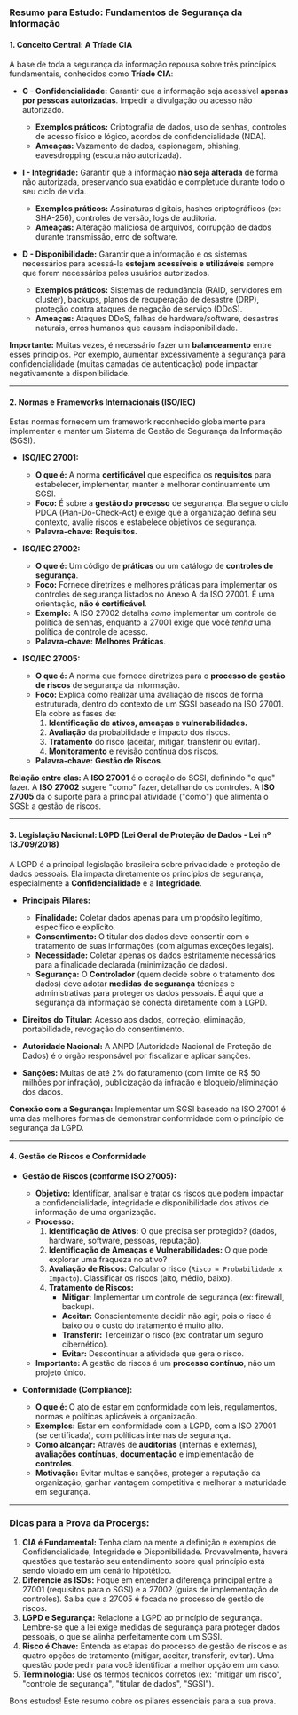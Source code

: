 
### **Resumo para Estudo: Fundamentos de Segurança da Informação**

#### **1. Conceito Central: A Tríade CIA**

A base de toda a segurança da informação repousa sobre três princípios fundamentais, conhecidos como **Tríade CIA**:

*   **C - Confidencialidade:** Garantir que a informação seja acessível **apenas por pessoas autorizadas**. Impedir a divulgação ou acesso não autorizado.
    *   **Exemplos práticos:** Criptografia de dados, uso de senhas, controles de acesso físico e lógico, acordos de confidencialidade (NDA).
    *   **Ameaças:** Vazamento de dados, espionagem, phishing, eavesdropping (escuta não autorizada).

*   **I - Integridade:** Garantir que a informação **não seja alterada** de forma não autorizada, preservando sua exatidão e completude durante todo o seu ciclo de vida.
    *   **Exemplos práticos:** Assinaturas digitais, hashes criptográficos (ex: SHA-256), controles de versão, logs de auditoria.
    *   **Ameaças:** Alteração maliciosa de arquivos, corrupção de dados durante transmissão, erro de software.

*   **D - Disponibilidade:** Garantir que a informação e os sistemas necessários para acessá-la **estejam acessíveis e utilizáveis** sempre que forem necessários pelos usuários autorizados.
    *   **Exemplos práticos:** Sistemas de redundância (RAID, servidores em cluster), backups, planos de recuperação de desastre (DRP), proteção contra ataques de negação de serviço (DDoS).
    *   **Ameaças:** Ataques DDoS, falhas de hardware/software, desastres naturais, erros humanos que causam indisponibilidade.

**Importante:** Muitas vezes, é necessário fazer um **balanceamento** entre esses princípios. Por exemplo, aumentar excessivamente a segurança para confidencialidade (muitas camadas de autenticação) pode impactar negativamente a disponibilidade.

---

#### **2. Normas e Frameworks Internacionais (ISO/IEC)**

Estas normas fornecem um framework reconhecido globalmente para implementar e manter um Sistema de Gestão de Segurança da Informação (SGSI).

*   **ISO/IEC 27001:**
    *   **O que é:** A norma **certificável** que especifica os **requisitos** para estabelecer, implementar, manter e melhorar continuamente um SGSI.
    *   **Foco:** É sobre a **gestão do processo** de segurança. Ela segue o ciclo PDCA (Plan-Do-Check-Act) e exige que a organização defina seu contexto, avalie riscos e estabelece objetivos de segurança.
    *   **Palavra-chave:** **Requisitos**.

*   **ISO/IEC 27002:**
    *   **O que é:** Um código de **práticas** ou um catálogo de **controles de segurança**.
    *   **Foco:** Fornece diretrizes e melhores práticas para implementar os controles de segurança listados no Anexo A da ISO 27001. É uma orientação, **não é certificável**.
    *   **Exemplo:** A ISO 27002 detalha *como* implementar um controle de política de senhas, enquanto a 27001 exige que você *tenha* uma política de controle de acesso.
    *   **Palavra-chave:** **Melhores Práticas**.

*   **ISO/IEC 27005:**
    *   **O que é:** A norma que fornece diretrizes para o **processo de gestão de riscos** de segurança da informação.
    *   **Foco:** Explica como realizar uma avaliação de riscos de forma estruturada, dentro do contexto de um SGSI baseado na ISO 27001. Ela cobre as fases de:
        1.  **Identificação de ativos, ameaças e vulnerabilidades.**
        2.  **Avaliação** da probabilidade e impacto dos riscos.
        3.  **Tratamento** do risco (aceitar, mitigar, transferir ou evitar).
        4.  **Monitoramento** e revisão contínua dos riscos.
    *   **Palavra-chave:** **Gestão de Riscos**.

**Relação entre elas:** A **ISO 27001** é o coração do SGSI, definindo "o que" fazer. A **ISO 27002** sugere "como" fazer, detalhando os controles. A **ISO 27005** dá o suporte para a principal atividade ("como") que alimenta o SGSI: a gestão de riscos.

---

#### **3. Legislação Nacional: LGPD (Lei Geral de Proteção de Dados - Lei nº 13.709/2018)**

A LGPD é a principal legislação brasileira sobre privacidade e proteção de dados pessoais. Ela impacta diretamente os princípios de segurança, especialmente a **Confidencialidade** e a **Integridade**.

*   **Principais Pilares:**
    *   **Finalidade:** Coletar dados apenas para um propósito legítimo, específico e explícito.
    *   **Consentimento:** O titular dos dados deve consentir com o tratamento de suas informações (com algumas exceções legais).
    *   **Necessidade:** Coletar apenas os dados estritamente necessários para a finalidade declarada (minimização de dados).
    *   **Segurança:** O **Controlador** (quem decide sobre o tratamento dos dados) deve adotar **medidas de segurança** técnicas e administrativas para proteger os dados pessoais. É aqui que a segurança da informação se conecta diretamente com a LGPD.

*   **Direitos do Titular:** Acesso aos dados, correção, eliminação, portabilidade, revogação do consentimento.
*   **Autoridade Nacional:** A ANPD (Autoridade Nacional de Proteção de Dados) é o órgão responsável por fiscalizar e aplicar sanções.
*   **Sanções:** Multas de até 2% do faturamento (com limite de R$ 50 milhões por infração), publicização da infração e bloqueio/eliminação dos dados.

**Conexão com a Segurança:** Implementar um SGSI baseado na ISO 27001 é uma das melhores formas de demonstrar conformidade com o princípio de segurança da LGPD.

---

#### **4. Gestão de Riscos e Conformidade**

*   **Gestão de Riscos (conforme ISO 27005):**
    *   **Objetivo:** Identificar, analisar e tratar os riscos que podem impactar a confidencialidade, integridade e disponibilidade dos ativos de informação de uma organização.
    *   **Processo:**
        1.  **Identificação de Ativos:** O que precisa ser protegido? (dados, hardware, software, pessoas, reputação).
        2.  **Identificação de Ameaças e Vulnerabilidades:** O que pode explorar uma fraqueza no ativo?
        3.  **Avaliação de Riscos:** Calcular o risco (`Risco = Probabilidade x Impacto`). Classificar os riscos (alto, médio, baixo).
        4.  **Tratamento de Riscos:**
            *   **Mitigar:** Implementar um controle de segurança (ex: firewall, backup).
            *   **Aceitar:** Conscientemente decidir não agir, pois o risco é baixo ou o custo do tratamento é muito alto.
            *   **Transferir:** Terceirizar o risco (ex: contratar um seguro cibernético).
            *   **Evitar:** Descontinuar a atividade que gera o risco.
    *   **Importante:** A gestão de riscos é um **processo contínuo**, não um projeto único.

*   **Conformidade (Compliance):**
    *   **O que é:** O ato de estar em conformidade com leis, regulamentos, normas e políticas aplicáveis à organização.
    *   **Exemplos:** Estar em conformidade com a LGPD, com a ISO 27001 (se certificada), com políticas internas de segurança.
    *   **Como alcançar:** Através de **auditorias** (internas e externas), **avaliações contínuas**, **documentação** e implementação de **controles**.
    *   **Motivação:** Evitar multas e sanções, proteger a reputação da organização, ganhar vantagem competitiva e melhorar a maturidade em segurança.

---

### **Dicas para a Prova da Procergs:**

1.  **CIA é Fundamental:** Tenha claro na mente a definição e exemplos de Confidencialidade, Integridade e Disponibilidade. Provavelmente, haverá questões que testarão seu entendimento sobre qual princípio está sendo violado em um cenário hipotético.
2.  **Diferencie as ISOs:** Foque em entender a diferença principal entre a 27001 (requisitos para o SGSI) e a 27002 (guias de implementação de controles). Saiba que a 27005 é focada no processo de gestão de riscos.
3.  **LGPD e Segurança:** Relacione a LGPD ao princípio de segurança. Lembre-se que a lei exige medidas de segurança para proteger dados pessoais, o que se alinha perfeitamente com um SGSI.
4.  **Risco é Chave:** Entenda as etapas do processo de gestão de riscos e as quatro opções de tratamento (mitigar, aceitar, transferir, evitar). Uma questão pode pedir para você identificar a melhor opção em um caso.
5.  **Terminologia:** Use os termos técnicos corretos (ex: "mitigar um risco", "controle de segurança", "titular de dados", "SGSI").

Bons estudos! Este resumo cobre os pilares essenciais para a sua prova.